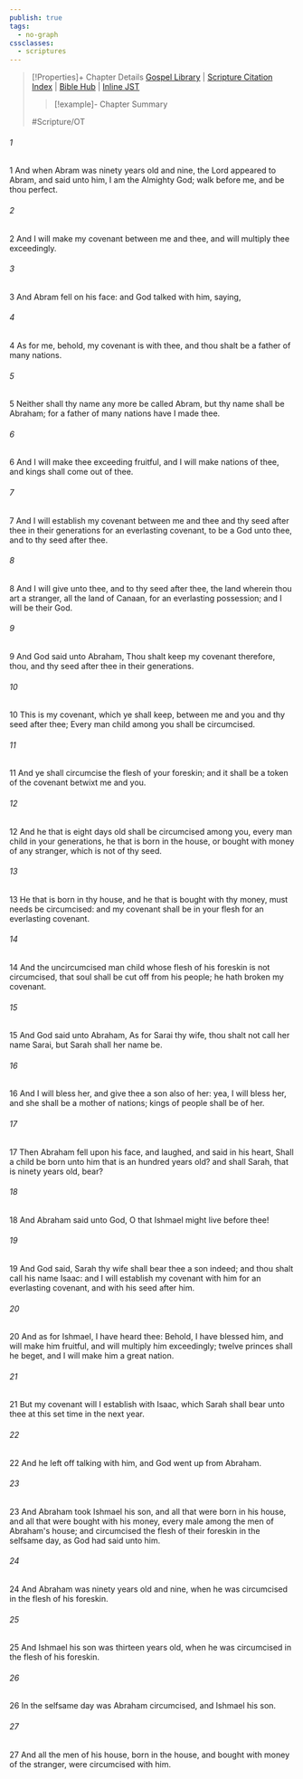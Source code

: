 ```yaml
---
publish: true
tags:
  - no-graph
cssclasses:
  - scriptures
---
```

>[!Properties]+ Chapter Details
>[Gospel Library](https://churchofjesuschrist.org/study/scriptures/ot/gen/17?lang=eng)    |    [Scripture Citation Index](https://scriptures.byu.edu/#06511::c06511)    |    [Bible Hub](https://biblehub.com/genesis/17.htm)    |    [Inline JST](https://scripturetoolbox.com/html/ic/Genesis/17.html)
>>[!example]- Chapter Summary
>> 
> 
>
>#Scripture/OT
###### 1
1 And when Abram was ninety years old and nine, the Lord appeared to Abram, and said unto him, I am the Almighty God; walk before me, and be thou perfect.
###### 2
2 And I will make my covenant between me and thee, and will multiply thee exceedingly.
###### 3
3 And Abram fell on his face: and God talked with him, saying,
###### 4
4 As for me, behold, my covenant is with thee, and thou shalt be a father of many nations.
###### 5
5 Neither shall thy name any more be called Abram, but thy name shall be Abraham; for a father of many nations have I made thee.
###### 6
6 And I will make thee exceeding fruitful, and I will make nations of thee, and kings shall come out of thee.
###### 7
7 And I will establish my covenant between me and thee and thy seed after thee in their generations for an everlasting covenant, to be a God unto thee, and to thy seed after thee.
###### 8
8 And I will give unto thee, and to thy seed after thee, the land wherein thou art a stranger, all the land of Canaan, for an everlasting possession; and I will be their God.
###### 9
9 And God said unto Abraham, Thou shalt keep my covenant therefore, thou, and thy seed after thee in their generations.
###### 10
10 This is my covenant, which ye shall keep, between me and you and thy seed after thee; Every man child among you shall be circumcised.
###### 11
11 And ye shall circumcise the flesh of your foreskin; and it shall be a token of the covenant betwixt me and you.
###### 12
12 And he that is eight days old shall be circumcised among you, every man child in your generations, he that is born in the house, or bought with money of any stranger, which is not of thy seed.
###### 13
13 He that is born in thy house, and he that is bought with thy money, must needs be circumcised: and my covenant shall be in your flesh for an everlasting covenant.
###### 14
14 And the uncircumcised man child whose flesh of his foreskin is not circumcised, that soul shall be cut off from his people; he hath broken my covenant.
###### 15
15 And God said unto Abraham, As for Sarai thy wife, thou shalt not call her name Sarai, but Sarah shall her name be.
###### 16
16 And I will bless her, and give thee a son also of her: yea, I will bless her, and she shall be a mother of nations; kings of people shall be of her.
###### 17
17 Then Abraham fell upon his face, and laughed, and said in his heart, Shall a child be born unto him that is an hundred years old? and shall Sarah, that is ninety years old, bear?
###### 18
18 And Abraham said unto God, O that Ishmael might live before thee!
###### 19
19 And God said, Sarah thy wife shall bear thee a son indeed; and thou shalt call his name Isaac: and I will establish my covenant with him for an everlasting covenant, and with his seed after him.
###### 20
20 And as for Ishmael, I have heard thee: Behold, I have blessed him, and will make him fruitful, and will multiply him exceedingly; twelve princes shall he beget, and I will make him a great nation.
###### 21
21 But my covenant will I establish with Isaac, which Sarah shall bear unto thee at this set time in the next year.
###### 22
22 And he left off talking with him, and God went up from Abraham.
###### 23
23 And Abraham took Ishmael his son, and all that were born in his house, and all that were bought with his money, every male among the men of Abraham's house; and circumcised the flesh of their foreskin in the selfsame day, as God had said unto him.
###### 24
24 And Abraham was ninety years old and nine, when he was circumcised in the flesh of his foreskin.
###### 25
25 And Ishmael his son was thirteen years old, when he was circumcised in the flesh of his foreskin.
###### 26
26 In the selfsame day was Abraham circumcised, and Ishmael his son.
###### 27
27 And all the men of his house, born in the house, and bought with money of the stranger, were circumcised with him.
